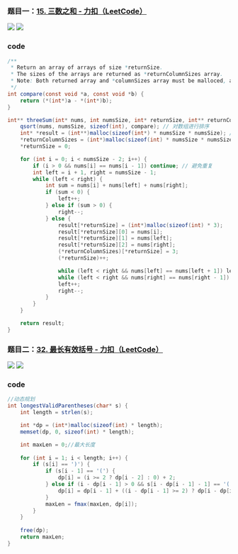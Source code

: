 ### 题目一：[15. 三数之和 - 力扣（LeetCode）](https://leetcode.cn/problems/3sum/description/)

![](https://younglion.oss-cn-beijing.aliyuncs.com/%E5%B1%8F%E5%B9%95%E6%88%AA%E5%9B%BE%202024-04-09%20165738.png)
![](https://younglion.oss-cn-beijing.aliyuncs.com/%E5%B1%8F%E5%B9%95%E6%88%AA%E5%9B%BE%202024-04-09%20165729.png)

### code

```java
/**
 * Return an array of arrays of size *returnSize.
 * The sizes of the arrays are returned as *returnColumnSizes array.
 * Note: Both returned array and *columnSizes array must be malloced, assume caller calls free().
 */
int compare(const void *a, const void *b) {
    return (*(int*)a - *(int*)b);
}

int** threeSum(int* nums, int numsSize, int* returnSize, int** returnColumnSizes) {
    qsort(nums, numsSize, sizeof(int), compare); // 对数组进行排序
    int* *result = (int**)malloc(sizeof(int*) * numsSize * numsSize); // 动态分配内存存储结果
    *returnColumnSizes = (int*)malloc(sizeof(int) * numsSize * numsSize);
    *returnSize = 0;

    for (int i = 0; i < numsSize - 2; i++) {
        if (i > 0 && nums[i] == nums[i - 1]) continue; // 避免重复
        int left = i + 1, right = numsSize - 1;
        while (left < right) {
            int sum = nums[i] + nums[left] + nums[right];
            if (sum < 0) {
                left++;
            } else if (sum > 0) {
                right--;
            } else {
                result[*returnSize] = (int*)malloc(sizeof(int) * 3);
                result[*returnSize][0] = nums[i];
                result[*returnSize][1] = nums[left];
                result[*returnSize][2] = nums[right];
                (*returnColumnSizes)[*returnSize] = 3;
                (*returnSize)++;

                while (left < right && nums[left] == nums[left + 1]) left++; // 避免重复
                while (left < right && nums[right] == nums[right - 1]) right--; // 避免重复
                left++;
                right--;
            }
        }
    }

    return result;
}

```

### 题目二：[32. 最长有效括号 - 力扣（LeetCode）](https://leetcode.cn/problems/longest-valid-parentheses/description/)

![](https://younglion.oss-cn-beijing.aliyuncs.com/%E5%B1%8F%E5%B9%95%E6%88%AA%E5%9B%BE%202024-04-09%20185645.png)
![](https://younglion.oss-cn-beijing.aliyuncs.com/%E5%B1%8F%E5%B9%95%E6%88%AA%E5%9B%BE%202024-04-09%20185636.png)

### code

```java
//动态规划
int longestValidParentheses(char* s) {
    int length = strlen(s);

    int *dp = (int*)malloc(sizeof(int) * length);
    memset(dp, 0, sizeof(int) * length);

    int maxLen = 0;//最大长度
    
    for (int i = 1; i < length; i++) {
        if (s[i] == ')') {
            if (s[i - 1] == '(') {
                dp[i] = (i >= 2 ? dp[i - 2] : 0) + 2;
            } else if (i - dp[i - 1] > 0 && s[i - dp[i - 1] - 1] == '(') {
                dp[i] = dp[i - 1] + ((i - dp[i - 1] >= 2) ? dp[i - dp[i - 1] - 2] : 0) + 2;
            }
            maxLen = fmax(maxLen, dp[i]);
        }
    }
    
    free(dp);
    return maxLen;
}

```

